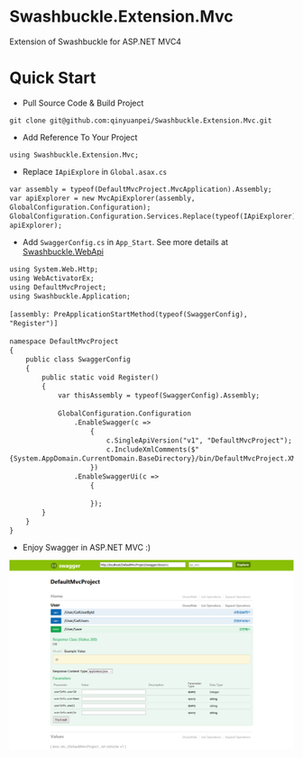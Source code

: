 # Swashbuckle.Extension.Mvc
Extension of Swashbuckle for ASP.NET MVC4

# Quick Start
* Pull Source Code & Build Project
```
git clone git@github.com:qinyuanpei/Swashbuckle.Extension.Mvc.git
```
* Add Reference To Your Project
```CSharp
using Swashbuckle.Extension.Mvc;
```
* Replace `IApiExplore` in `Global.asax.cs`
```CSharp
var assembly = typeof(DefaultMvcProject.MvcApplication).Assembly;
var apiExplorer = new MvcApiExplorer(assembly, GlobalConfiguration.Configuration);
GlobalConfiguration.Configuration.Services.Replace(typeof(IApiExplorer), apiExplorer);
```
* Add `SwaggerConfig.cs` in `App_Start`. See more details at [Swashbuckle.WebApi](https://github.com/domaindrivendev/Swashbuckle.WebApi)
```CSharp
using System.Web.Http;
using WebActivatorEx;
using DefaultMvcProject;
using Swashbuckle.Application;

[assembly: PreApplicationStartMethod(typeof(SwaggerConfig), "Register")]

namespace DefaultMvcProject
{
    public class SwaggerConfig
    {
        public static void Register()
        {
            var thisAssembly = typeof(SwaggerConfig).Assembly;

            GlobalConfiguration.Configuration
                .EnableSwagger(c =>
                    {
                        c.SingleApiVersion("v1", "DefaultMvcProject");
                        c.IncludeXmlComments($"{System.AppDomain.CurrentDomain.BaseDirectory}/bin/DefaultMvcProject.XML");
                    })
                .EnableSwaggerUi(c =>
                    {
                        
                    });
        }
    }
}
```
* Enjoy Swagger in ASP.NET MVC :)

![支持ASP.NET MVC的Swagger](./DefaultMvcProject.png)




